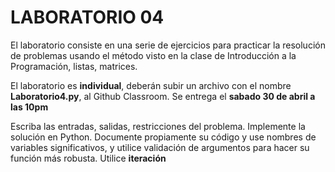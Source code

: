 # LABORATORIO 04

El laboratorio consiste en una serie de ejercicios para practicar la resolución de problemas usando el método visto en la clase de Introducción a la Programación, listas, matrices.

El laboratorio es **individual**, deberán subir un archivo con el nombre **Laboratorio4.py**, al Github Classroom.  Se entrega el **sabado 30 de abril a las 10pm**

Escriba las entradas, salidas, restricciones del problema. Implemente la solución en Python. Documente propiamente su código y use nombres de variables significativos, y utilice validación de argumentos para hacer su función más robusta. Utilice **iteración**
